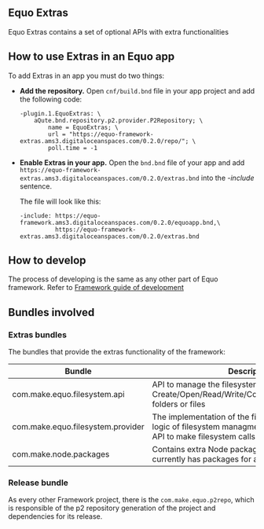 ## Equo Extras

Equo Extras contains a set of optional APIs with extra functionalities

## How to use Extras in an Equo app

To add Extras in an app you must do two things:

* **Add the repository.** Open `cnf/build.bnd` file in your app project and add the following code:

    ```
    -plugin.1.EquoExtras: \
        aQute.bnd.repository.p2.provider.P2Repository; \
            name = EquoExtras; \
            url = "https://equo-framework-extras.ams3.digitaloceanspaces.com/0.2.0/repo/"; \
            poll.time = -1
    ```

* **Enable Extras in your app.** Open the `bnd.bnd` file of your app and add `https://equo-framework-extras.ams3.digitaloceanspaces.com/0.2.0/extras.bnd` into the _-include_ sentence.

    The file will look like this:

    ```
    -include: https://equo-framework.ams3.digitaloceanspaces.com/0.2.0/equoapp.bnd,\
	          https://equo-framework-extras.ams3.digitaloceanspaces.com/0.2.0/extras.bnd
    ```

## How to develop

The process of developing is the same as any other part of Equo framework. Refer to [Framework guide of development](https://gitlab.com/maketechnology/equo/framework#developing-the-equo-framework)

## Bundles involved

### Extras bundles

The bundles that provide the extras functionality of the framework:

| Bundle | Description |
| ----------- | ----------- |
| com.make.equo.filesystem.api| API to manage the filesystem to Create/Open/Read/Write/Copy/Rename/Move/Delete folders or files |
| com.make.equo.filesystem.provider | The implementation of the filesystem API. Has the logic of filesystem managment and contributes a js API to make filesystem calls from javascript | 
| com.make.node.packages | Contains extra Node packages components. It currently has packages for a web toolbar creation | 

### Release bundle

As every other Framework project, there is the `com.make.equo.p2repo`, which is responsible of the p2 repository generation of the project and dependencies for its release.